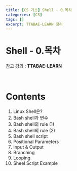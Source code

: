 ```yaml
---
title: [CS 기초] Shell - 0.목차
categories: [CS]
tags: []
excerpt: TTABAE-LEARN 정리
---
```


# Shell - 0.목차

<script src="https://cdn.mathjax.org/mathjax/latest/MathJax.js?config=TeX-AMS-MML_HTMLorMML" type="text/javascript"></script>

참고 강의 : **TTABAE-LEARN**

<br>

# Contents

1. Linux Shell은?
2. Bash shell과 변수
3. Bash shell의 rule (1)
4. Bash shell의 rule (2)
5. Bash shell script
6. Positional Parameters
7. Input & Output
8. Branching
9. Looping
10. Sheel Script Example